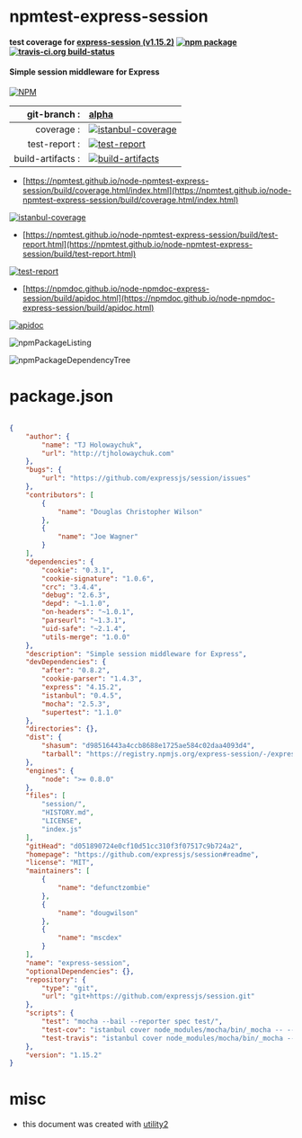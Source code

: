 # npmtest-express-session

#### test coverage for  [express-session (v1.15.2)](https://github.com/expressjs/session#readme)  [![npm package](https://img.shields.io/npm/v/npmtest-express-session.svg?style=flat-square)](https://www.npmjs.org/package/npmtest-express-session) [![travis-ci.org build-status](https://api.travis-ci.org/npmtest/node-npmtest-express-session.svg)](https://travis-ci.org/npmtest/node-npmtest-express-session)

#### Simple session middleware for Express

[![NPM](https://nodei.co/npm/express-session.png?downloads=true&downloadRank=true&stars=true)](https://www.npmjs.com/package/express-session)

| git-branch : | [alpha](https://github.com/npmtest/node-npmtest-express-session/tree/alpha)|
|--:|:--|
| coverage : | [![istanbul-coverage](https://npmtest.github.io/node-npmtest-express-session/build/coverage.badge.svg)](https://npmtest.github.io/node-npmtest-express-session/build/coverage.html/index.html)|
| test-report : | [![test-report](https://npmtest.github.io/node-npmtest-express-session/build/test-report.badge.svg)](https://npmtest.github.io/node-npmtest-express-session/build/test-report.html)|
| build-artifacts : | [![build-artifacts](https://npmtest.github.io/node-npmtest-express-session/glyphicons_144_folder_open.png)](https://github.com/npmtest/node-npmtest-express-session/tree/gh-pages/build)|

- [https://npmtest.github.io/node-npmtest-express-session/build/coverage.html/index.html](https://npmtest.github.io/node-npmtest-express-session/build/coverage.html/index.html)

[![istanbul-coverage](https://npmtest.github.io/node-npmtest-express-session/build/screenCapture.buildCi.browser.%252Ftmp%252Fbuild%252Fcoverage.lib.html.png)](https://npmtest.github.io/node-npmtest-express-session/build/coverage.html/index.html)

- [https://npmtest.github.io/node-npmtest-express-session/build/test-report.html](https://npmtest.github.io/node-npmtest-express-session/build/test-report.html)

[![test-report](https://npmtest.github.io/node-npmtest-express-session/build/screenCapture.buildCi.browser.%252Ftmp%252Fbuild%252Ftest-report.html.png)](https://npmtest.github.io/node-npmtest-express-session/build/test-report.html)

- [https://npmdoc.github.io/node-npmdoc-express-session/build/apidoc.html](https://npmdoc.github.io/node-npmdoc-express-session/build/apidoc.html)

[![apidoc](https://npmdoc.github.io/node-npmdoc-express-session/build/screenCapture.buildCi.browser.%252Ftmp%252Fbuild%252Fapidoc.html.png)](https://npmdoc.github.io/node-npmdoc-express-session/build/apidoc.html)

![npmPackageListing](https://npmtest.github.io/node-npmtest-express-session/build/screenCapture.npmPackageListing.svg)

![npmPackageDependencyTree](https://npmtest.github.io/node-npmtest-express-session/build/screenCapture.npmPackageDependencyTree.svg)



# package.json

```json

{
    "author": {
        "name": "TJ Holowaychuk",
        "url": "http://tjholowaychuk.com"
    },
    "bugs": {
        "url": "https://github.com/expressjs/session/issues"
    },
    "contributors": [
        {
            "name": "Douglas Christopher Wilson"
        },
        {
            "name": "Joe Wagner"
        }
    ],
    "dependencies": {
        "cookie": "0.3.1",
        "cookie-signature": "1.0.6",
        "crc": "3.4.4",
        "debug": "2.6.3",
        "depd": "~1.1.0",
        "on-headers": "~1.0.1",
        "parseurl": "~1.3.1",
        "uid-safe": "~2.1.4",
        "utils-merge": "1.0.0"
    },
    "description": "Simple session middleware for Express",
    "devDependencies": {
        "after": "0.8.2",
        "cookie-parser": "1.4.3",
        "express": "4.15.2",
        "istanbul": "0.4.5",
        "mocha": "2.5.3",
        "supertest": "1.1.0"
    },
    "directories": {},
    "dist": {
        "shasum": "d98516443a4ccb8688e1725ae584c02daa4093d4",
        "tarball": "https://registry.npmjs.org/express-session/-/express-session-1.15.2.tgz"
    },
    "engines": {
        "node": ">= 0.8.0"
    },
    "files": [
        "session/",
        "HISTORY.md",
        "LICENSE",
        "index.js"
    ],
    "gitHead": "d051890724e0cf10d51cc310f3f07517c9b724a2",
    "homepage": "https://github.com/expressjs/session#readme",
    "license": "MIT",
    "maintainers": [
        {
            "name": "defunctzombie"
        },
        {
            "name": "dougwilson"
        },
        {
            "name": "mscdex"
        }
    ],
    "name": "express-session",
    "optionalDependencies": {},
    "repository": {
        "type": "git",
        "url": "git+https://github.com/expressjs/session.git"
    },
    "scripts": {
        "test": "mocha --bail --reporter spec test/",
        "test-cov": "istanbul cover node_modules/mocha/bin/_mocha -- --reporter dot test/",
        "test-travis": "istanbul cover node_modules/mocha/bin/_mocha --report lcovonly -- --reporter spec test/"
    },
    "version": "1.15.2"
}
```



# misc
- this document was created with [utility2](https://github.com/kaizhu256/node-utility2)
